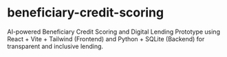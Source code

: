 # beneficiary-credit-scoring
AI-powered Beneficiary Credit Scoring and Digital Lending Prototype using React + Vite + Tailwind (Frontend) and Python + SQLite (Backend) for transparent and inclusive lending.
